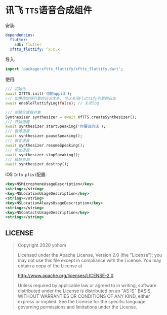 
# 讯飞 `TTS`语音合成组件

安装: 
```yaml
dependencies:
  flutter:
    sdk: flutter
  xftts_fluttify: ^x.x.x
```

导入:
```dart
import 'package:xftts_fluttify/xftts_fluttify.dart';
```

使用:
```dart
/// 初始化 
await XfTTS.init('你的appid');
/// 如果你觉得引擎的日志太多, 可以关闭Fluttify引擎的日志
await enableFluttifyLog(false); // 关闭log

/// 创建合成器对象
Synthesizer synthesizer = await XfTTS.createSynthesizer();
/// 开始语音
await synthesizer.startSpeaking('你要说的话');
/// 暂停语音
await synthesizer.pauseSpeaking();
/// 恢复语音
await synthesizer.resumeSpeaking();
/// 停止语音
await synthesizer.stopSpeaking();
/// 释放资源
await synthesizer.destroy();
```

iOS `Info.plist`配置:
```xml
<key>NSMicrophoneUsageDescription</key>
<string></string>
<key>NSLocationUsageDescription</key>
<string></string>
<key>NSLocationAlwaysUsageDescription</key>
<string></string>
<key>NSContactsUsageDescription</key>
<string></string>
```

## LICENSE
> Copyright 2020 yohom
>   
> Licensed under the Apache License, Version 2.0 (the "License");
  you may not use this file except in compliance with the License.
  You may obtain a copy of the License at
>
>    http://www.apache.org/licenses/LICENSE-2.0
> 
>  Unless required by applicable law or agreed to in writing, software
>  distributed under the License is distributed on an "AS IS" BASIS,
>  WITHOUT WARRANTIES OR CONDITIONS OF ANY KIND, either express or implied.
>  See the License for the specific language governing permissions and
>  limitations under the License.
